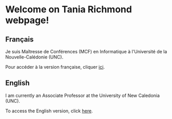 # Welcome on Tania Richmond webpage!

## Français

Je suis Maîtresse de Conférences (MCF) en Informatique à l'Université de la Nouvelle-Calédonie (UNC).

Pour accéder à la version française, cliquer [ici](/accueil.md).

## English

I am currently an Associate Professor at the University of New Caledonia (UNC).

To access the English version, click [here](/home.md).
